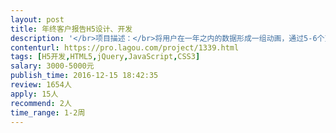 ```yaml
---                
layout: post       
title: 年终客户报告H5设计、开发           
description: '</br>项目描述：</br>将用户在一年之内的数据形成一组动画，通过5-6个页面以滑动方式进行展示</br>类似微信H5的宣传页。</br>需要有经验的团队完成设计、开发</br></br>主要功能点：</br>类似微信，支付宝和淘宝的年终报告</br></br>人员要求：</br>HTML5响应式布局，有动画经验和良好的沟通能力。</br>'     
contenturl: https://pro.lagou.com/project/1339.html      
tags: [H5开发,HTML5,jQuery,JavaScript,CSS3]            
salary: 3000-5000元          
publish_time: 2016-12-15 18:42:35         
review: 1654人                   
apply: 15人                   
recommend: 2人                   
time_range: 1-2周              
---                 
```

